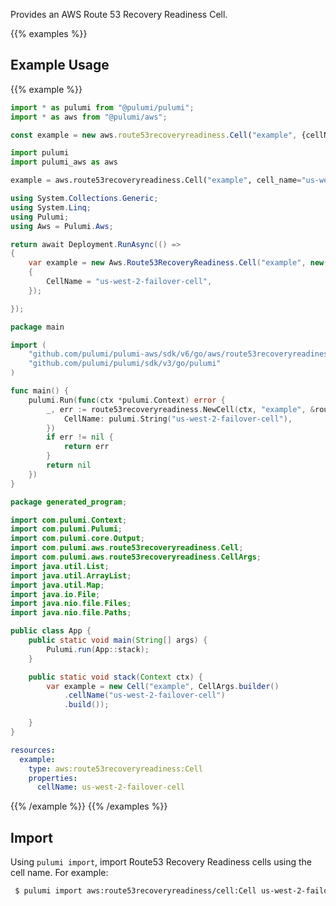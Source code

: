 Provides an AWS Route 53 Recovery Readiness Cell.

{{% examples %}}
## Example Usage
{{% example %}}

```typescript
import * as pulumi from "@pulumi/pulumi";
import * as aws from "@pulumi/aws";

const example = new aws.route53recoveryreadiness.Cell("example", {cellName: "us-west-2-failover-cell"});
```
```python
import pulumi
import pulumi_aws as aws

example = aws.route53recoveryreadiness.Cell("example", cell_name="us-west-2-failover-cell")
```
```csharp
using System.Collections.Generic;
using System.Linq;
using Pulumi;
using Aws = Pulumi.Aws;

return await Deployment.RunAsync(() => 
{
    var example = new Aws.Route53RecoveryReadiness.Cell("example", new()
    {
        CellName = "us-west-2-failover-cell",
    });

});
```
```go
package main

import (
	"github.com/pulumi/pulumi-aws/sdk/v6/go/aws/route53recoveryreadiness"
	"github.com/pulumi/pulumi/sdk/v3/go/pulumi"
)

func main() {
	pulumi.Run(func(ctx *pulumi.Context) error {
		_, err := route53recoveryreadiness.NewCell(ctx, "example", &route53recoveryreadiness.CellArgs{
			CellName: pulumi.String("us-west-2-failover-cell"),
		})
		if err != nil {
			return err
		}
		return nil
	})
}
```
```java
package generated_program;

import com.pulumi.Context;
import com.pulumi.Pulumi;
import com.pulumi.core.Output;
import com.pulumi.aws.route53recoveryreadiness.Cell;
import com.pulumi.aws.route53recoveryreadiness.CellArgs;
import java.util.List;
import java.util.ArrayList;
import java.util.Map;
import java.io.File;
import java.nio.file.Files;
import java.nio.file.Paths;

public class App {
    public static void main(String[] args) {
        Pulumi.run(App::stack);
    }

    public static void stack(Context ctx) {
        var example = new Cell("example", CellArgs.builder()        
            .cellName("us-west-2-failover-cell")
            .build());

    }
}
```
```yaml
resources:
  example:
    type: aws:route53recoveryreadiness:Cell
    properties:
      cellName: us-west-2-failover-cell
```
{{% /example %}}
{{% /examples %}}

## Import

Using `pulumi import`, import Route53 Recovery Readiness cells using the cell name. For example:

```sh
 $ pulumi import aws:route53recoveryreadiness/cell:Cell us-west-2-failover-cell us-west-2-failover-cell
```
 
